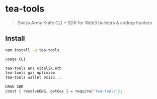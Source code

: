 # tea-tools

> Swiss Army Knife CLI + SDK for Web3 builders & airdrop hunters

## Install

```bash
npm install -g tea-tools

usage CLI

tea-tools ens vitalik.eth
tea-tools gas optimism
tea-tools wallet 0x123...

UAGE SDK
const { resolveENS, getGas } = require('tea-tools');
